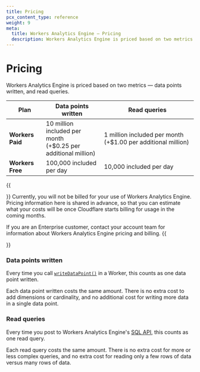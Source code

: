 ```yaml
---
title: Pricing
pcx_content_type: reference
weight: 9
meta:
  title: Workers Analytics Engine — Pricing
  description: Workers Analytics Engine is priced based on two metrics — data points written, and read queries.
---
```


# Pricing

Workers Analytics Engine is priced based on two metrics — data points written, and read queries.

| Plan             | Data points written                                                   | Read queries                                                 |
|------------------|-----------------------------------------------------------------------|--------------------------------------------------------------|
| **Workers Paid** | 10 million included per month <br /> (+$0.25 per additional million)  | 1 million included per month (+$1.00 per additional million) |
| **Workers Free** | 100,000 included per day                                              | 10,000 included per day                                      |

{{<Aside type="note" header="Pricing availability">}}
Currently, you will not be billed for your use of Workers Analytics Engine. Pricing information here is shared in advance, so that you can estimate what your costs will be once Cloudflare starts billing for usage in the coming months.

If you are an Enterprise customer, contact your account team for information about Workers Analytics Engine pricing and billing.
{{</Aside>}}

### Data points written

Every time you call [`writeDataPoint()`](/analytics/analytics-engine/get-started/#2-write-data-points-from-your-worker) in a Worker, this counts as one data point written.

Each data point written costs the same amount. There is no extra cost to add dimensions or cardinality, and no additional cost for writing more data in a single data point.

### Read queries

Every time you post to Workers Analytics Engine's [SQL API](/analytics/analytics-engine/sql-api/), this counts as one read query.

Each read query costs the same amount. There is no extra cost for more or less complex queries, and no extra cost for reading only a few rows of data versus many rows of data.